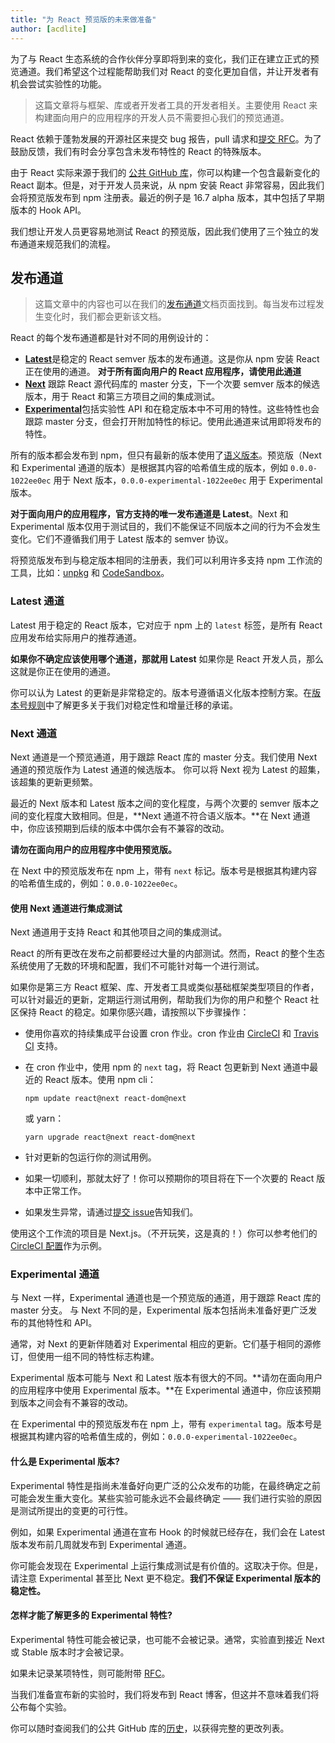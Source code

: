 ```yaml
---
title: "为 React 预览版的未来做准备"
author: [acdlite]
---
```


为了与 React 生态系统的合作伙伴分享即将到来的变化，我们正在建立正式的预览通道。我们希望这个过程能帮助我们对 React 的变化更加自信，并让开发者有机会尝试实验性的功能。

> 这篇文章将与框架、库或者开发者工具的开发者相关。主要使用 React 来构建面向用户的应用程序的开发人员不需要担心我们的预览通道。

React 依赖于蓬勃发展的开源社区来提交 bug 报告，pull 请求和[提交 RFC](https://github.com/reactjs/rfcs)。为了鼓励反馈，我们有时会分享包含未发布特性的 React 的特殊版本。

由于 React 实际来源于我们的 [公共 GitHub 库](https://github.com/facebook/react)，你可以构建一个包含最新变化的 React 副本。但是，对于开发人员来说，从 npm 安装 React 非常容易，因此我们会将预览版发布到 npm 注册表。最近的例子是 16.7 alpha 版本，其中包括了早期版本的 Hook API。

我们想让开发人员更容易地测试 React 的预览版，因此我们使用了三个独立的发布通道来规范我们的流程。

## 发布通道

> 这篇文章中的内容也可以在我们的[发布通道](/docs/release-channels.html)文档页面找到。每当发布过程发生变化时，我们都会更新该文档。

React 的每个发布通道都是针对不同的用例设计的：

- [**Latest**](#latest-channel)是稳定的 React semver 版本的发布通道。这是你从 npm 安装 React 正在使用的通道。 **对于所有面向用户的 React 应用程序，请使用此通道**
- [**Next**](#next-channel) 跟踪 React 源代码库的 master 分支，下一个次要 semver 版本的候选版本，用于 React 和第三方项目之间的集成测试。
- [**Experimental**](#experimental-channel)包括实验性 API 和在稳定版本中不可用的特性。这些特性也会跟踪 master 分支，但会打开附加特性的标记。使用此通道来试用即将发布的特性。

所有的版本都会发布到 npm，但只有最新的版本使用了[语义版本](/docs/faq-versioning.html)。预览版（Next 和 Experimental 通道的版本）是根据其内容的哈希值生成的版本，例如 `0.0.0-1022ee0ec` 用于 Next 版本，`0.0.0-experimental-1022ee0ec` 用于 Experimental 版本。

**对于面向用户的应用程序，官方支持的唯一发布通道是 Latest**。Next 和 Experimental 版本仅用于测试目的，我们不能保证不同版本之间的行为不会发生变化。它们不遵循我们用于 Latest 版本的 semver 协议。

将预览版发布到与稳定版本相同的注册表，我们可以利用许多支持 npm 工作流的工具，比如：[unpkg](https://unpkg.com) 和 [CodeSandbox](https://codesandbox.io)。

### Latest 通道

Latest 用于稳定的 React 版本，它对应于 npm 上的 `latest` 标签，是所有 React 应用发布给实际用户的推荐通道。

**如果你不确定应该使用哪个通道，那就用 Latest** 如果你是 React 开发人员，那么这就是你正在使用的通道。

你可以认为 Latest 的更新是非常稳定的。版本号遵循语义化版本控制方案。在[版本号规则](/docs/faq-versioning.html)中了解更多关于我们对稳定性和增量迁移的承诺。

### Next 通道

Next 通道是一个预览通道，用于跟踪 React 库的 master 分支。我们使用 Next 通道的预览版作为 Latest 通道的候选版本。 你可以将 Next 视为 Latest 的超集，该超集的更新更频繁。

最近的 Next 版本和 Latest 版本之间的变化程度，与两个次要的 semver 版本之间的变化程度大致相同。但是，**Next 通道不符合语义版本。**在 Next 通道中，你应该预期到后续的版本中偶尔会有不兼容的改动。

**请勿在面向用户的应用程序中使用预览版。**

在 Next 中的预览版发布在 npm 上，带有 `next` 标记。版本号是根据其构建内容的哈希值生成的，例如：`0.0.0-1022ee0ec`。

#### 使用 Next 通道进行集成测试

Next 通道用于支持 React 和其他项目之间的集成测试。

React 的所有更改在发布之前都要经过大量的内部测试。然而，React 的整个生态系统使用了无数的环境和配置，我们不可能针对每一个进行测试。

如果你是第三方 React 框架、库、开发者工具或类似基础框架类型项目的作者，可以针对最近的更新，定期运行测试用例，帮助我们为你的用户和整个 React 社区保持 React 的稳定。如果你感兴趣，请按照以下步骤操作：

- 使用你喜欢的持续集成平台设置 cron 作业。cron 作业由 [CircleCI](https://circleci.com/docs/2.0/triggers/#scheduled-builds) 和 [Travis CI](https://docs.travis-ci.com/user/cron-jobs/) 支持。
- 在 cron 作业中，使用 npm 的 `next` tag，将 React 包更新到 Next 通道中最近的 React 版本。使用 npm cli：

  ```
  npm update react@next react-dom@next
  ```

  或 yarn：

  ```
  yarn upgrade react@next react-dom@next
  ```
- 针对更新的包运行你的测试用例。
- 如果一切顺利，那就太好了！你可以预期你的项目将在下一个次要的 React 版本中正常工作。
- 如果发生异常，请通过[提交 issue](https://github.com/facebook/react/issues)告知我们。

使用这个工作流的项目是 Next.js。（不开玩笑，这是真的！）你可以参考他们的 [CircleCI 配置](https://github.com/zeit/next.js/blob/c0a1c0f93966fe33edd93fb53e5fafb0dcd80a9e/.circleci/config.yml)作为示例。

### Experimental 通道

与 Next 一样，Experimental 通道也是一个预览版的通道，用于跟踪 React 库的 master 分支。 与 Next 不同的是，Experimental 版本包括尚未准备好更广泛发布的其他特性和 API。

通常，对 Next 的更新伴随着对 Experimental 相应的更新。它们基于相同的源修订，但使用一组不同的特性标志构建。

Experimental 版本可能与 Next 和 Latest 版本有很大的不同。**请勿在面向用户的应用程序中使用 Experimental 版本。**在 Experimental 通道中，你应该预期到版本之间会有不兼容的改动。

在 Experimental 中的预览版发布在 npm 上，带有 `experimental` tag。版本号是根据其构建内容的哈希值生成的，例如：`0.0.0-experimental-1022ee0ec`。

#### 什么是 Experimental 版本?

Experimental 特性是指尚未准备好向更广泛的公众发布的功能，在最终确定之前可能会发生重大变化。某些实验可能永远不会最终确定 —— 我们进行实验的原因是测试所提出的变更的可行性。

例如，如果 Experimental 通道在宣布 Hook 的时候就已经存在，我们会在 Latest 版本发布前几周就发布到 Experimental 通道。

你可能会发现在 Experimental 上运行集成测试是有价值的。这取决于你。但是，请注意 Experimental 甚至比 Next 更不稳定。**我们不保证 Experimental 版本的稳定性。**

#### 怎样才能了解更多的 Experimental 特性?

Experimental 特性可能会被记录，也可能不会被记录。通常，实验直到接近 Next 或 Stable 版本时才会被记录。

如果未记录某项特性，则可能附带 [RFC](https://github.com/reactjs/rfcs)。

当我们准备宣布新的实验时，我们将发布到 React 博客，但这并不意味着我们将公布每个实验。

你可以随时查阅我们的公共 GitHub 库的[历史](https://github.com/facebook/react/commits/master)，以获得完整的更改列表。
